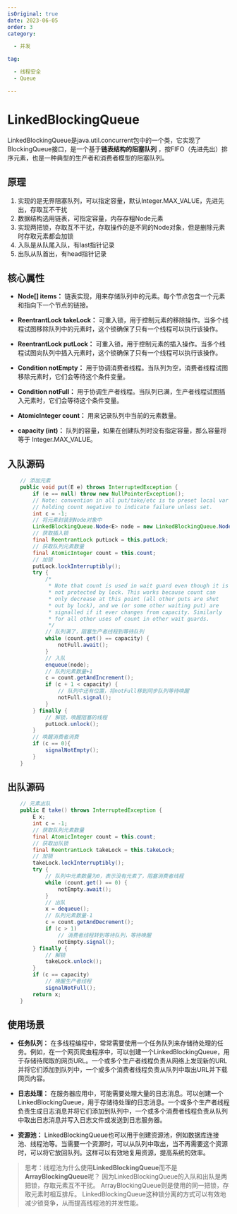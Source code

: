 ```yaml
---
isOriginal: true
date: 2023-06-05
order: 3
category:

  - 并发

tag:

  - 线程安全
  - Queue

---
```


# LinkedBlockingQueue

LinkedBlockingQueue是java.util.concurrent包中的一个类，它实现了BlockingQueue接口，是一个基于**链表结构的阻塞队列**
，按FIFO（先进先出）排序元素，也是一种典型的生产者和消费者模型的阻塞队列。
<!-- more -->

## 原理

1. 实现的是无界阻塞队列，可以指定容量，默认Integer.MAX_VALUE，先进先出，存取互不干扰
2. 数据结构选用链表，可指定容量，内存存粗Node元素
3. 实现两把锁，存取互不干扰，存取操作的是不同的Node对象，但是删除元素时存取元素都会加锁
4. 入队是从队尾入队，有last指针记录
5. 出队从队首出，有head指针记录

## 核心属性

- **Node[] items：** 链表实现，用来存储队列中的元素。每个节点包含一个元素和指向下一个节点的链接。

- **ReentrantLock takeLock：** 可重入锁，用于控制元素的移除操作。当多个线程试图移除队列中的元素时，这个锁确保了只有一个线程可以执行该操作。

- **ReentrantLock putLock：** 可重入锁，用于控制元素的插入操作。当多个线程试图向队列中插入元素时，这个锁确保了只有一个线程可以执行该操作。

- **Condition notEmpty：** 用于协调消费者线程。当队列为空，消费者线程试图移除元素时，它们会等待这个条件变量。

- **Condition notFull：** 用于协调生产者线程。当队列已满，生产者线程试图插入元素时，它们会等待这个条件变量。

- **AtomicInteger count：** 用来记录队列中当前的元素数量。

- **capacity (int)：** 队列的容量，如果在创建队列时没有指定容量，那么容量将等于 Integer.MAX_VALUE。

## 入队源码

```java
    // 添加元素
    public void put(E e) throws InterruptedException {
        if (e == null) throw new NullPointerException();
        // Note: convention in all put/take/etc is to preset local var
        // holding count negative to indicate failure unless set.
        int c = -1;
        // 将元素封装到Node对象中
        LinkedBlockingQueue.Node<E> node = new LinkedBlockingQueue.Node<E>(e);
        // 获取插入锁
        final ReentrantLock putLock = this.putLock;
        // 获取队列元素数量
        final AtomicInteger count = this.count;
        // 加锁
        putLock.lockInterruptibly();
        try {
            /*
             * Note that count is used in wait guard even though it is
             * not protected by lock. This works because count can
             * only decrease at this point (all other puts are shut
             * out by lock), and we (or some other waiting put) are
             * signalled if it ever changes from capacity. Similarly
             * for all other uses of count in other wait guards.
             */
            // 队列满了，阻塞生产者线程到等待队列
            while (count.get() == capacity) {
                notFull.await();
            }
            // 入队
            enqueue(node);
            // 队列元素数量+1
            c = count.getAndIncrement();
            if (c + 1 < capacity) {
                // 队列中还有位置，将notFull移到同步队列等待唤醒
                notFull.signal();
            }
        } finally {
            // 解锁，唤醒阻塞的线程
            putLock.unlock();
        }
        // 唤醒消费者消费
        if (c == 0){
            signalNotEmpty();
        }
    }
```

## 出队源码

```java
    // 元素出队
    public E take() throws InterruptedException {
        E x;
        int c = -1;
        // 获取队列元素数量
        final AtomicInteger count = this.count;
        // 获取出队锁
        final ReentrantLock takeLock = this.takeLock;
        // 加锁
        takeLock.lockInterruptibly();
        try {
            // 队列中元素数量为0，表示没有元素了，阻塞消费者线程
            while (count.get() == 0) {
                notEmpty.await();
            }
            // 出队
            x = dequeue();
            // 队列元素数量-1
            c = count.getAndDecrement();
            if (c > 1)
                // 消费者线程转到等待队列，等待唤醒
                notEmpty.signal();
        } finally {
            // 解锁
            takeLock.unlock();
        }
        if (c == capacity)
            // 唤醒生产者线程
            signalNotFull();
        return x;
    }
```

## 使用场景

- **任务队列：**
  在多线程编程中，常常需要使用一个任务队列来存储待处理的任务。例如，在一个网页爬虫程序中，可以创建一个LinkedBlockingQueue，用于存储待爬取的网页URL。一个或多个生产者线程负责从网络上发现新的URL并将它们添加到队列中，一个或多个消费者线程负责从队列中取出URL并下载网页内容。

- **日志处理：**
  在服务器应用中，可能需要处理大量的日志消息。可以创建一个LinkedBlockingQueue，用于存储待处理的日志消息。一个或多个生产者线程负责生成日志消息并将它们添加到队列中，一个或多个消费者线程负责从队列中取出日志消息并写入日志文件或发送到日志服务器。

- **资源池：**
  LinkedBlockingQueue也可以用于创建资源池，例如数据库连接池、线程池等。当需要一个资源时，可以从队列中取出，当不再需要这个资源时，可以将它放回队列。这样可以有效地复用资源，提高系统的效率。

> 思考：线程池为什么使用**LinkedBlockingQueue**而不是**ArrayBlockingQueue**呢？
> 因为LinkedBlockingQueue的入队和出队是两把锁，存取元素互不干扰。
> ArrayBlockingQueue则是使用的同一把锁，存取元素时相互排斥。
> LinkedBlockingQueue这种锁分离的方式可以有效地减少锁竞争，从而提高线程池的并发性能。
